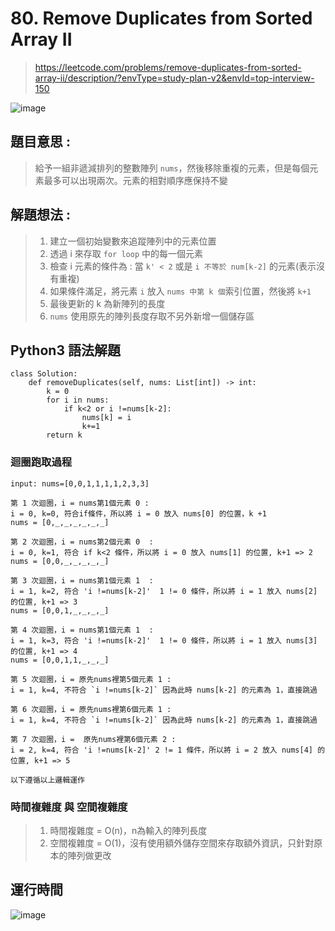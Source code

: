 # 80. Remove Duplicates from Sorted Array II
> https://leetcode.com/problems/remove-duplicates-from-sorted-array-ii/description/?envType=study-plan-v2&envId=top-interview-150

![image](https://github.com/Ricky7737/DataAnalysisAndLearning/assets/58324475/1ca27e3c-6ea7-48a1-95c7-791d54af4dea)

## 題目意思 :
> 給予一組非遞減排列的整數陣列 ```nums```，然後移除重複的元素，但是每個元素最多可以出現兩次。元素的相對順序應保持不變

## 解題想法 :
> 1. 建立一個初始變數來追蹤陣列中的元素位置  
> 2. 透過 i 來存取 ```for loop``` 中的每一個元素  
> 3. 檢查 i 元素的條件為 : 當 ```k' < 2``` 或是 ```i 不等於 num[k-2]``` 的元素(表示沒有重複)  
> 4. 如果條件滿足，將元素 ```i``` 放入 ```nums 中第 k 個```索引位置，然後將 ```k+1 ```    
> 5. 最後更新的 k 為新陣列的長度    
> 6. ```nums``` 使用原先的陣列長度存取不另外新增一個儲存區
## Python3 語法解題
```
class Solution:
    def removeDuplicates(self, nums: List[int]) -> int:
        k = 0
        for i in nums:
            if k<2 or i !=nums[k-2]:
                nums[k] = i
                k+=1
        return k
```

### 迴圈跑取過程
```
input: nums=[0,0,1,1,1,1,2,3,3]

第 1 次迴圈，i = nums第1個元素 0 :
i = 0, k=0, 符合if條件，所以將 i = 0 放入 nums[0] 的位置，k +1
nums = [0,_,_,_,_,_,_]

第 2 次迴圈，i = nums第2個元素 0  :
i = 0, k=1, 符合 if k<2 條件，所以將 i = 0 放入 nums[1] 的位置, k+1 => 2
nums = [0,0,_,_,_,_,_]

第 3 次迴圈，i = nums第1個元素 1  :
i = 1, k=2, 符合 'i !=nums[k-2]'  1 != 0 條件，所以將 i = 1 放入 nums[2] 的位置, k+1 => 3
nums = [0,0,1,_,_,_,_]

第 4 次迴圈，i = nums第1個元素 1  :
i = 1, k=3, 符合 'i !=nums[k-2]'  1 != 0 條件，所以將 i = 1 放入 nums[3] 的位置, k+1 => 4
nums = [0,0,1,1,_,_,_]

第 5 次迴圈，i = 原先nums裡第5個元素 1 :
i = 1, k=4, 不符合 `i !=nums[k-2]` 因為此時 nums[k-2] 的元素為 1，直接跳過

第 6 次迴圈，i = 原先nums裡第6個元素 1 :
i = 1, k=4, 不符合 `i !=nums[k-2]` 因為此時 nums[k-2] 的元素為 1，直接跳過

第 7 次迴圈，i =  原先nums裡第6個元素 2 :
i = 2, k=4, 符合 'i !=nums[k-2]' 2 != 1 條件，所以將 i = 2 放入 nums[4] 的位置, k+1 => 5

以下遵循以上邏輯運作
```

### 時間複雜度 與 空間複雜度
> 1. 時間複雜度 = O(n)，n為輸入的陣列長度    
> 2. 空間複雜度 = O(1)，沒有使用額外儲存空間來存取額外資訊，只針對原本的陣列做更改

## 運行時間
![image](https://github.com/Ricky7737/DataAnalysisAndLearning/assets/58324475/90132e37-3f7f-4e19-a5f0-0d85ff2d8322)









